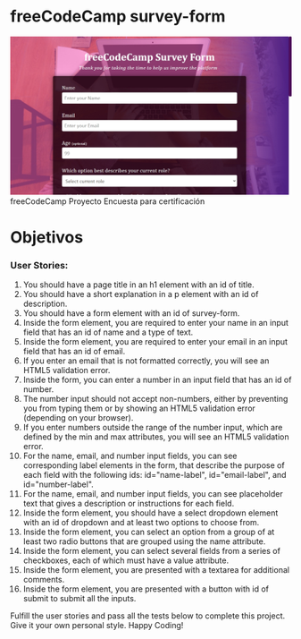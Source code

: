 # freeCodeCamp survey-form

<img src="https://github.com/CarolinaDangelo/survey-form/blob/2c160559f9ac716950b003c92e70978d8ed0cd00/img/captura.jpg">
freeCodeCamp Proyecto Encuesta para certificación

# Objetivos
<div>
  <h3>User Stories:</h3>
  <ol>
    <li>You should have a page title in an h1 element with an id of title.</li>
    <li>You should have a short explanation in a p element with an id of description.</li>
    <li>You should have a form element with an id of survey-form.</li>
    <li>Inside the form element, you are required to enter your name in an input field that has an id of name and a type of text.</li>
    <li>Inside the form element, you are required to enter your email in an input field that has an id of email.</li>
    <li>If you enter an email that is not formatted correctly, you will see an HTML5 validation error.</li>
    <li>Inside the form, you can enter a number in an input field that has an id of number.</li>
    <li>The number input should not accept non-numbers, either by preventing you from typing them or by showing an HTML5 validation error (depending on your browser).</li>
    <li>If you enter numbers outside the range of the number input, which are defined by the min and max attributes, you will see an HTML5 validation error.</li>
    <li>For the name, email, and number input fields, you can see corresponding label elements in the form, that describe the purpose of each field with the following ids: id="name-label", id="email-label", and id="number-label".</li>
    <li>For the name, email, and number input fields, you can see placeholder text that gives a description or instructions for each field.</li>
    <li>Inside the form element, you should have a select dropdown element with an id of dropdown and at least two options to choose from.</li>
    <li>Inside the form element, you can select an option from a group of at least two radio buttons that are grouped using the name attribute.</li>
    <li>Inside the form element, you can select several fields from a series of checkboxes, each of which must have a value attribute.</li>
    <li>Inside the form element, you are presented with a textarea for additional comments.</li>
    <li>Inside the form element, you are presented with a button with id of submit to submit all the inputs.</li>
  </ol>
</div>

<p>Fulfill the user stories and pass all the tests below to complete this project. Give it your own personal style. Happy Coding!<p>

